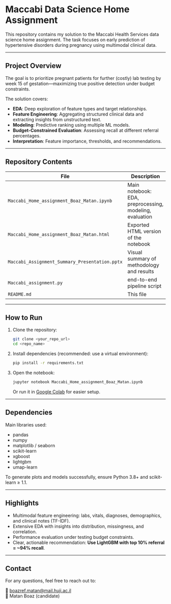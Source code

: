 # Maccabi Data Science Home Assignment

This repository contains my solution to the Maccabi Health Services data science home assignment. The task focuses on early prediction of hypertensive disorders during pregnancy using multimodal clinical data.

---

## Project Overview

The goal is to prioritize pregnant patients for further (costly) lab testing by week 15 of gestation—maximizing true positive detection under budget constraints.

The solution covers:

- **EDA**: Deep exploration of feature types and target relationships.
- **Feature Engineering**: Aggregating structured clinical data and extracting insights from unstructured text.
- **Modeling**: Predictive ranking using multiple ML models.
- **Budget-Constrained Evaluation**: Assessing recall at different referral percentages.
- **Interpretation**: Feature importance, thresholds, and recommendations.

---

## Repository Contents

| File | Description |
|------|-------------|
| `Maccabi_Home_assignment_Boaz_Matan.ipynb` | Main notebook: EDA, preprocessing, modeling, evaluation |
| `Maccabi_Home_assignment_Boaz_Matan.html` | Exported HTML version of the notebook |
| `Maccabi_Assignment_Summary_Presentation.pptx` | Visual summary of methodology and results |
|`Maccabi_assignment.py` | end-to-end pipeline script |
| `README.md` | This file |

---

## How to Run

1. Clone the repository:
   ```bash
   git clone <your_repo_url>
   cd <repo_name>
   ```

2. Install dependencies (recommended: use a virtual environment):
   ```bash
   pip install -r requirements.txt
   ```

3. Open the notebook:
   ```bash
   jupyter notebook Maccabi_Home_assignment_Boaz_Matan.ipynb
   ```
   Or run it in [Google Colab](https://colab.research.google.com) for easier setup.

---

## Dependencies

Main libraries used:
- pandas
- numpy
- matplotlib / seaborn
- scikit-learn
- xgboost
- lightgbm
- umap-learn

To generate plots and models successfully, ensure Python 3.8+ and scikit-learn ≥ 1.1.

---

## Highlights

- Multimodal feature engineering: labs, vitals, diagnoses, demographics, and clinical notes (TF-IDF).
- Extensive EDA with insights into distribution, missingness, and correlation.
- Performance evaluation under testing budget constraints.
- Clear, actionable recommendation: **Use LightGBM with top 10% referral = ~94% recall**.

---

## Contact

For any questions, feel free to reach out to:

📧 boazref.matan@mail.huji.ac.il  
👤 Matan Boaz (candidate)
